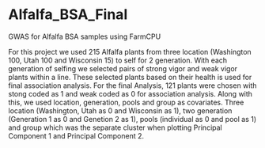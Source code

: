 # Alfalfa_BSA_Final
GWAS for Alfalfa BSA samples using FarmCPU

For this project we used 215 Alfalfa plants from three location (Washington 100, Utah 100 and Wisconsin 15) to self for 2 generation. With each 
generation of selfing we selected pairs of strong vigor and weak vigor plants within a line. These selected plants based on their health is used for final association analysis. For the final Analysis, 121 plants were chosen with stong coded as 1 and weak coded as 0 for association analysis. Along with this, we used location, generation, pools and group as covariates. Three location (Washington, Utah as 0 and Wisconsin as 1), two generation (Generation 1 as 0 and Genetion 2 as 1), pools (individual as 0 and pool as 1) and group which was the separate cluster when plotting Principal Component 1 and Principal Component 2.

